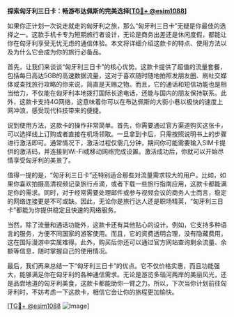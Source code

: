 **探索匈牙利三日卡：畅游布达佩斯的完美选择[[TG💪+ @esim1088](https://t.me/s/esim1088)]**

如果你正计划一次说走就走的匈牙利之旅，那么“匈牙利三日卡”无疑是你最佳的选择之一。这款手机卡专为短期旅行者设计，无论是商务出差还是休闲度假，都能让你在匈牙利享受无忧无虑的通信体验。本文将详细介绍这款卡的特点、使用方法以及为什么它会成为你的旅行必备品。

首先，让我们来谈谈“匈牙利三日卡”的核心优势。这款卡提供了超值的流量套餐，包括每日高达5GB的高速数据流量，这对于喜欢随时随地拍照发朋友圈、刷社交媒体或查找旅行攻略的你来说，简直是天赐之物。而且，它的通话和短信功能也是相当给力，不仅能在匈牙利本地拨打国际长途电话，还能与国内的朋友保持联系。此外，这款卡支持4G网络，这意味着你可以在布达佩斯的大街小巷以极快的速度上网冲浪，感受现代科技带来的便捷。

说到使用方法，这款卡的操作非常简单。首先，你需要通过官方渠道购买这张卡，可以选择线上订购或者直接在机场领取。一旦拿到卡后，只需按照说明书上的步骤进行激活即可。通常情况下，激活过程仅需几分钟，期间你可能需要输入SIM卡提供的激活码，并连接到Wi-Fi或移动网络完成设置。激活成功后，你就可以开始尽情享受匈牙利的美景了。

值得一提的是，“匈牙利三日卡”还特别适合那些对流量需求较大的用户。比如，如果你喜欢拍摄高清视频记录旅行点滴，或者下载一些旅行指南应用，这款卡都能满足你的需求。同时，对于经常需要处理邮件或参与视频会议的商务人士而言，稳定的网络连接更是不可或缺。因此，无论你是旅行达人还是职场精英，“匈牙利三日卡”都能为你提供稳定且快速的网络服务。

当然，除了流量和通话功能外，这款卡还有其他贴心的设计。例如，它支持多种语言的服务，方便不同国家的游客使用。而且，它的资费透明合理，没有隐藏费用，这在国际漫游中实属难得。此外，购买后你还可以通过官方网站查询剩余流量、余额等信息，随时掌握自己的使用情况。

最后，我们再来总结一下“匈牙利三日卡”的优点。它不仅价格实惠，而且功能强大，能够满足你在匈牙利的各种通信需求。无论是游览多瑙河两岸的美丽风光，还是品尝地道的匈牙利美食，这款卡都能助你一臂之力。所以，下次当你计划前往匈牙利时，不妨考虑一下这款卡，相信它会让你的旅程更加愉快。

[[TG💪+ @esim1088](https://t.me/s/esim1088) ![Image](https://i.postimg.cc/4NQfJmqS/Snipaste-2025-05-13-00-14-12.png)]